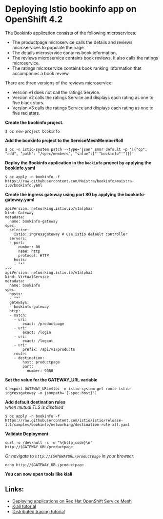 # Deploying Istio bookinfo app on OpenShift 4.2

The Bookinfo application consists of the following microservices:
* The productpage microservice calls the details and reviews microservices to populate the page.
* The details microservice contains book information.
* The reviews microservice contains book reviews. It also calls the ratings microservice.
* The ratings microservice contains book ranking information that accompanies a book review.

There are three versions of the reviews microservice:

* Version v1 does not call the ratings Service.
* Version v2 calls the ratings Service and displays each rating as one to five black stars.
* Version v3 calls the ratings Service and displays each rating as one to five red stars.


**Create the bookinfo project.**
```
$ oc new-project bookinfo
```

**Add the bookinfo project to the ServiceMeshMemberRoll**
```
$ oc -n istio-system patch --type='json' smmr default -p '[{"op": "add", "path": "/spec/members", "value":["'"bookinfo"'"]}]'
```

**Deploy the Bookinfo application in the `bookinfo` project by applying the bookinfo.yaml**
```
$ oc apply -n bookinfo -f https://raw.githubusercontent.com/Maistra/bookinfo/maistra-1.0/bookinfo.yaml
```

**Create the ingress gateway using port 80 by applying the bookinfo-gateway.yaml**
```
apiVersion: networking.istio.io/v1alpha3
kind: Gateway
metadata:
  name: bookinfo-gateway
spec:
  selector:
    istio: ingressgateway # use istio default controller
  servers:
  - port:
      number: 80
      name: http
      protocol: HTTP
    hosts:
    - "*"
---
apiVersion: networking.istio.io/v1alpha3
kind: VirtualService
metadata:
  name: bookinfo
spec:
  hosts:
  - "*"
  gateways:
  - bookinfo-gateway
  http:
  - match:
    - uri:
        exact: /productpage
    - uri:
        exact: /login
    - uri:
        exact: /logout
    - uri:
        prefix: /api/v1/products
    route:
    - destination:
        host: productpage
        port:
          number: 9080
```


**Set the value for the GATEWAY_URL variable**
```
$ export GATEWAY_URL=$(oc -n istio-system get route istio-ingressgateway -o jsonpath='{.spec.host}')
```

**Add default destination rules**  
*when mutual TLS is disabled*
```
$ oc apply -n bookinfo -f https://raw.githubusercontent.com/istio/istio/release-1.1/samples/bookinfo/networking/destination-rule-all.yaml
```

**Validate Deployment**
```
curl -o /dev/null -s -w "%{http_code}\n" http://$GATEWAY_URL/productpage
```

*Or navigate to  `http://$GATEWAYURL/productpage` in your browser.*
```
echo http://$GATEWAY_URL/productpage
```

**You can now open tools like kiali**

## Links:
* [Deploying applications on Red Hat OpenShift Service Mesh](https://docs.openshift.com/container-platform/4.2/service_mesh/service_mesh_day_two/prepare-to-deploy-applications-ossm.html)
* [Kiali tutorial](https://docs.openshift.com/container-platform/4.2/service_mesh/service_mesh_day_two/ossm-tutorial-kiali.html)
* [Distributed tracing tutorial](https://docs.openshift.com/container-platform/4.2/service_mesh/service_mesh_day_two/ossm-tutorial-jaeger-tracing.html)

